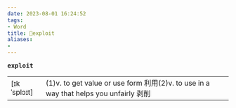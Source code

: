 ```yaml
---
date: 2023-08-01 16:24:52
tags: 
- Word
title: 📖exploit
aliases: 
- 
---
```


<pre><strong>exploit</strong></pre>
|   |   |
|---|---|
|[ɪkˈsplɔɪt]|(1)v. to get value or use form 利⽤(2)v. to use in a way that helps you unfairly 剥削|